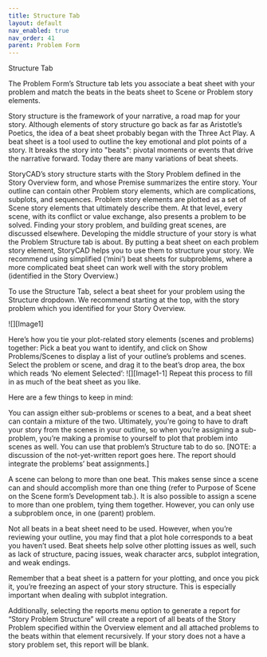 ```yaml
---
title: Structure Tab
layout: default
nav_enabled: true
nav_order: 41
parent: Problem Form
---
```


Structure Tab

The Problem Form’s Structure tab lets you associate a beat sheet with your problem and match the beats in the beats sheet to Scene or Problem story elements.  

Story structure is the framework of your narrative, a road map for your story. Although elements of story structure go back as far as Aristotle’s Poetics, the idea of a beat sheet probably began with the Three Act Play. A beat sheet is a tool used to outline the key emotional and plot points of a story. It breaks the story into "beats": pivotal moments or events that drive the narrative forward. Today there are many variations of beat sheets.

StoryCAD’s story structure starts with the Story Problem defined in the Story Overview form, and whose Premise summarizes the entire story. Your outline can contain other Problem story elements, which are complications, subplots, and sequences. Problem story elements are plotted as a set of Scene story elements that ultimately describe them. At that level, every scene, with its conflict or value exchange, also presents a problem to be solved. Finding your story problem, and building great scenes, are discussed elsewhere. Developing the middle structure of your story is what the Problem Structure tab is about. By putting a beat sheet on each problem story element, StoryCAD helps you to use them to structure your story. We recommend using simplified (‘mini’) beat sheets for subproblems, where a more complicated beat sheet can work well with the story problem (identified in the Story Overview.)

To use the Structure Tab, select a beat sheet for your problem using the Structure dropdown. We recommend starting at the top, with the story problem which you identified for your Story Overview. 

![][Image1]

Here’s how you tie your plot-related story elements (scenes and problems) together: Pick a beat you want to identify, and click on Show Problems/Scenes to display a list of your outline’s problems and scenes. Select the problem or scene, and drag it to the beat’s drop area, the box which reads ‘No element Selected’:
![][Image1-1]
 Repeat this process to fill in as much of the beat sheet as you like.

Here are a few things to keep in mind:

You can assign either sub-problems or scenes to a beat, and a beat sheet can contain a mixture of the two. Ultimately, you’re going to have to draft your story from the scenes in your outline, so when you’re assigning a sub-problem, you’re making a promise to yourself to plot that problem into scenes as well. You can use that problem’s Structure tab to do so. [NOTE: a discussion of the not-yet-written report goes here. The report should integrate the problems’ beat assignments.]

A scene can belong to more than one beat. This makes sense since a scene can and should accomplish more than one thing (refer to Purpose of Scene on the Scene form’s Development tab.). It is also possible to assign a scene to more than one problem, tying them together. However, you can only use a subproblem once, in one (parent) problem. 

Not all beats in a beat sheet need to be used. However, when you’re reviewing your outline, you may find that a plot hole corresponds to a beat you haven’t used. Beat sheets help solve other plotting issues as well, such as lack of structure, pacing issues, weak character arcs, subplot integration, and weak endings. 

Remember that a beat sheet is a pattern for your plotting, and once you pick it, you’re freezing an aspect of your story structure. This is especially important when dealing with subplot integration.

Additionally, selecting the reports menu option to generate a report for “Story Problem Structure” will create a report of all beats of the Story Problem specified within the Overview element and all attached problems to the beats within that element recursively. If your story does not a have a story problem set, this report will be blank.


